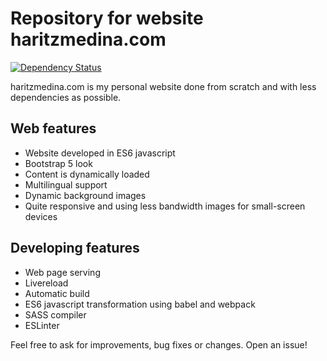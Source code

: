 

# Repository for website haritzmedina.com
[![Dependency Status][daviddm-image]][daviddm-url]

haritzmedina.com is my personal website done from scratch and with less dependencies as possible.

## Web features
* Website developed in ES6 javascript
* Bootstrap 5 look
* Content is dynamically loaded
* Multilingual support
* Dynamic background images
* Quite responsive and using less bandwidth images for small-screen devices

## Developing features
* Web page serving
* Livereload
* Automatic build
* ES6 javascript transformation using babel and webpack
* SASS compiler
* ESLinter

Feel free to ask for improvements, bug fixes or changes. Open an issue!


[daviddm-image]: https://david-dm.org/haritzmedina/haritzmedina.github.io.svg?theme=shields.io
[daviddm-url]: https://david-dm.org/haritzmedina/haritzmedina.github.io
